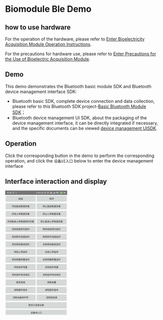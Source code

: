 # Biomodule Ble Demo

## how to use hardware
For the operation of the hardware, please refer to [Enter Bioelectricity Acquisition Module Operation Instructions](https://docs.affectivecloud.com/📲蓝牙采集模块/回车生物电蓝牙采集模块操作说明.html).

For the precautions for hardware use, please refer to [Enter Precautions for the Use of Bioelectric Acquisition Module](https://docs.affectivecloud.com/📲蓝牙采集模块/回车蓝牙生物电采集模块使用注意事项.html).

## Demo

This demo demonstrates the Bluetooth basic module SDK and Bluetooth device management interface SDK:
* Bluetooth basic SDK, complete device connection and data collection, please refer to this Bluetooth SDK project-[Basic Bluetooth Module SDK](https://github.com/Entertech/Enter-Biomodule-BLE-Android-SDK/tree/master/ble)；
* Bluetooth device management UI SDK, about the packaging of the device management interface, it can be directly integrated if necessary, and the specific documents can be viewed [device management UISDK](https://github.com/Entertech/Enter-Biomodule-BLE-Android-SDK/tree/master/bleuisdk).

## Operation
Click the corresponding button in the demo to perform the corresponding operation, and click the `设备UI入口` below to enter the device management interface
## Interface interaction and display

<img src="/docimage/demo.jpeg" width="40%">

